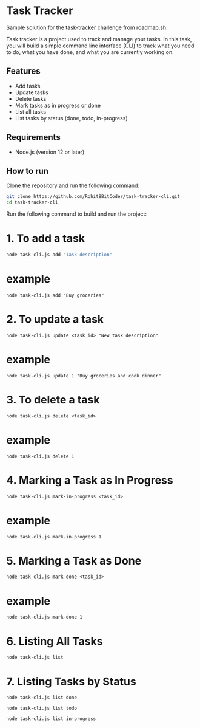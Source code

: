 # Task Tracker

Sample solution for the [task-tracker](https://roadmap.sh/projects/task-tracker) challenge from [roadmap.sh](https://roadmap.sh/).

Task tracker is a project used to track and manage your tasks. In this task, you will build a simple command line interface (CLI) to track what you need to do, what you have done, and what you are currently working on. 

## Features

- Add tasks
- Update tasks
- Delete tasks
- Mark tasks as in progress or done
- List all tasks
- List tasks by status (done, todo, in-progress)

## Requirements

- Node.js (version 12 or later)

## How to run

Clone the repository and run the following command:

```bash
git clone https://github.com/Rohit8BitCoder/task-tracker-cli.git
cd task-tracker-cli
```

Run the following command to build and run the project:

# 1. To add a task
```bash
node task-cli.js add "Task description"
```

# example
```
node task-cli.js add "Buy groceries"
```
# 2. To update a task
```
node task-cli.js update <task_id> "New task description"
```
# example
```
node task-cli.js update 1 "Buy groceries and cook dinner"

```

# 3. To delete a task
```
node task-cli.js delete <task_id>
```
# example
```
node task-cli.js delete 1
```

# 4. Marking a Task as In Progress

```
node task-cli.js mark-in-progress <task_id>
```
# example 
```
node task-cli.js mark-in-progress 1

```

# 5. Marking a Task as Done
```
node task-cli.js mark-done <task_id>

```
# example
```
node task-cli.js mark-done 1
```
# 6. Listing All Tasks
```
node task-cli.js list
```
# 7. Listing Tasks by Status

```
node task-cli.js list done
```
```
node task-cli.js list todo
```
```
node task-cli.js list in-progress
```

